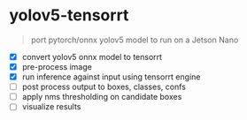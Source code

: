 # yolov5-tensorrt 

> port pytorch/onnx yolov5 model to run on a Jetson Nano


- [x] convert yolov5 onnx model to tensorrt
- [x] pre-process image 
- [x] run inference against input using tensorrt engine
- [ ] post process output to boxes, classes, confs
- [ ] apply nms thresholding on candidate boxes
- [ ] visualize results
